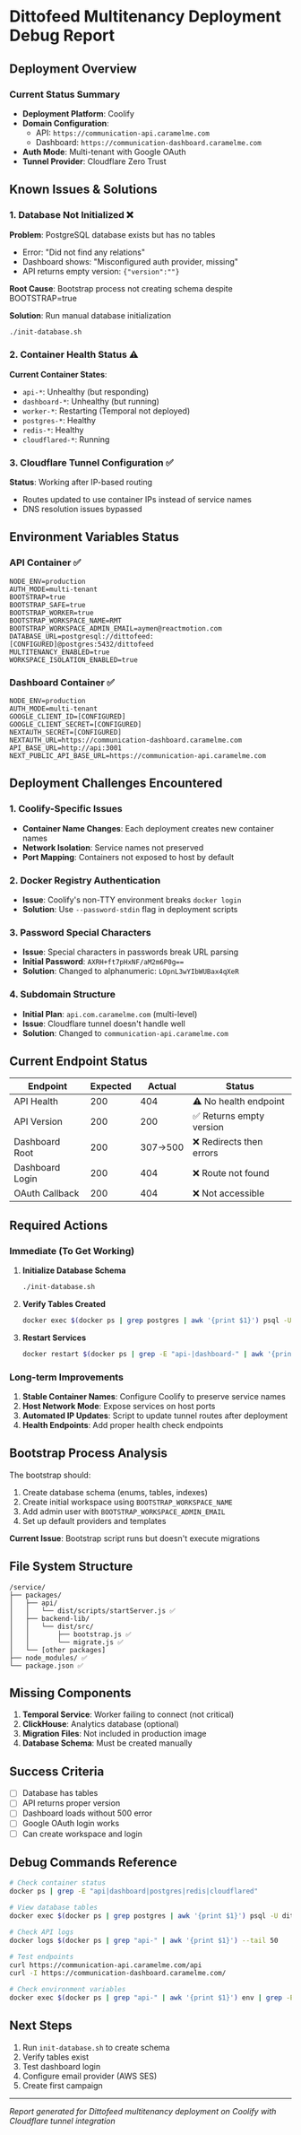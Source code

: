 # Dittofeed Multitenancy Deployment Debug Report

## Deployment Overview

### Current Status Summary
- **Deployment Platform**: Coolify
- **Domain Configuration**: 
  - API: `https://communication-api.caramelme.com`
  - Dashboard: `https://communication-dashboard.caramelme.com`
- **Auth Mode**: Multi-tenant with Google OAuth
- **Tunnel Provider**: Cloudflare Zero Trust

## Known Issues & Solutions

### 1. Database Not Initialized ❌
**Problem**: PostgreSQL database exists but has no tables
- Error: "Did not find any relations"
- Dashboard shows: "Misconfigured auth provider, missing"
- API returns empty version: `{"version":""}`

**Root Cause**: Bootstrap process not creating schema despite BOOTSTRAP=true

**Solution**: Run manual database initialization
```bash
./init-database.sh
```

### 2. Container Health Status ⚠️
**Current Container States**:
- `api-*`: Unhealthy (but responding)
- `dashboard-*`: Unhealthy (but running)
- `worker-*`: Restarting (Temporal not deployed)
- `postgres-*`: Healthy
- `redis-*`: Healthy
- `cloudflared-*`: Running

### 3. Cloudflare Tunnel Configuration ✅
**Status**: Working after IP-based routing
- Routes updated to use container IPs instead of service names
- DNS resolution issues bypassed

## Environment Variables Status

### API Container ✅
```
NODE_ENV=production
AUTH_MODE=multi-tenant
BOOTSTRAP=true
BOOTSTRAP_SAFE=true
BOOTSTRAP_WORKER=true
BOOTSTRAP_WORKSPACE_NAME=RMT
BOOTSTRAP_WORKSPACE_ADMIN_EMAIL=aymen@reactmotion.com
DATABASE_URL=postgresql://dittofeed:[CONFIGURED]@postgres:5432/dittofeed
MULTITENANCY_ENABLED=true
WORKSPACE_ISOLATION_ENABLED=true
```

### Dashboard Container ✅
```
NODE_ENV=production
AUTH_MODE=multi-tenant
GOOGLE_CLIENT_ID=[CONFIGURED]
GOOGLE_CLIENT_SECRET=[CONFIGURED]
NEXTAUTH_SECRET=[CONFIGURED]
NEXTAUTH_URL=https://communication-dashboard.caramelme.com
API_BASE_URL=http://api:3001
NEXT_PUBLIC_API_BASE_URL=https://communication-api.caramelme.com
```

## Deployment Challenges Encountered

### 1. Coolify-Specific Issues
- **Container Name Changes**: Each deployment creates new container names
- **Network Isolation**: Service names not preserved
- **Port Mapping**: Containers not exposed to host by default

### 2. Docker Registry Authentication
- **Issue**: Coolify's non-TTY environment breaks `docker login`
- **Solution**: Use `--password-stdin` flag in deployment scripts

### 3. Password Special Characters
- **Issue**: Special characters in passwords break URL parsing
- **Initial Password**: `AXRH+ft7pHxNF/aM2m6P0g==`
- **Solution**: Changed to alphanumeric: `LOpnL3wYIbWUBax4qXeR`

### 4. Subdomain Structure
- **Initial Plan**: `api.com.caramelme.com` (multi-level)
- **Issue**: Cloudflare tunnel doesn't handle well
- **Solution**: Changed to `communication-api.caramelme.com`

## Current Endpoint Status

| Endpoint | Expected | Actual | Status |
|----------|----------|---------|--------|
| API Health | 200 | 404 | ⚠️ No health endpoint |
| API Version | 200 | 200 | ✅ Returns empty version |
| Dashboard Root | 200 | 307→500 | ❌ Redirects then errors |
| Dashboard Login | 200 | 404 | ❌ Route not found |
| OAuth Callback | 200 | 404 | ❌ Not accessible |

## Required Actions

### Immediate (To Get Working)
1. **Initialize Database Schema**
   ```bash
   ./init-database.sh
   ```

2. **Verify Tables Created**
   ```bash
   docker exec $(docker ps | grep postgres | awk '{print $1}') psql -U dittofeed -d dittofeed -c "\dt"
   ```

3. **Restart Services**
   ```bash
   docker restart $(docker ps | grep -E "api-|dashboard-" | awk '{print $1}')
   ```

### Long-term Improvements
1. **Stable Container Names**: Configure Coolify to preserve service names
2. **Host Network Mode**: Expose services on host ports
3. **Automated IP Updates**: Script to update tunnel routes after deployment
4. **Health Endpoints**: Add proper health check endpoints

## Bootstrap Process Analysis

The bootstrap should:
1. Create database schema (enums, tables, indexes)
2. Create initial workspace using `BOOTSTRAP_WORKSPACE_NAME`
3. Add admin user with `BOOTSTRAP_WORKSPACE_ADMIN_EMAIL`
4. Set up default providers and templates

**Current Issue**: Bootstrap script runs but doesn't execute migrations

## File System Structure
```
/service/
├── packages/
│   ├── api/
│   │   └── dist/scripts/startServer.js ✅
│   ├── backend-lib/
│   │   └── dist/src/
│   │       ├── bootstrap.js ✅
│   │       └── migrate.js ✅
│   └── [other packages]
├── node_modules/ ✅
└── package.json ✅
```

## Missing Components
1. **Temporal Service**: Worker failing to connect (not critical)
2. **ClickHouse**: Analytics database (optional)
3. **Migration Files**: Not included in production image
4. **Database Schema**: Must be created manually

## Success Criteria
- [ ] Database has tables
- [ ] API returns proper version
- [ ] Dashboard loads without 500 error
- [ ] Google OAuth login works
- [ ] Can create workspace and login

## Debug Commands Reference

```bash
# Check container status
docker ps | grep -E "api|dashboard|postgres|redis|cloudflared"

# View database tables
docker exec $(docker ps | grep postgres | awk '{print $1}') psql -U dittofeed -d dittofeed -c "\dt"

# Check API logs
docker logs $(docker ps | grep "api-" | awk '{print $1}') --tail 50

# Test endpoints
curl https://communication-api.caramelme.com/api
curl -I https://communication-dashboard.caramelme.com/

# Check environment variables
docker exec $(docker ps | grep "api-" | awk '{print $1}') env | grep -E "BOOTSTRAP|DATABASE"
```

## Next Steps
1. Run `init-database.sh` to create schema
2. Verify tables exist
3. Test dashboard login
4. Configure email provider (AWS SES)
5. Create first campaign

---
*Report generated for Dittofeed multitenancy deployment on Coolify with Cloudflare tunnel integration*